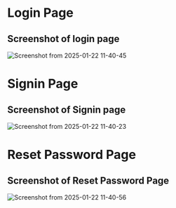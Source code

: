 # Login Page
## Screenshot of login page
![Screenshot from 2025-01-22 11-40-45](https://github.com/user-attachments/assets/2b2a7b8e-423c-439d-9b84-e61f133a20e8)


# Signin Page
## Screenshot of Signin page
![Screenshot from 2025-01-22 11-40-23](https://github.com/user-attachments/assets/7cd12525-0487-4608-b6f7-452aad74907a)


# Reset Password Page
## Screenshot of Reset Password Page

![Screenshot from 2025-01-22 11-40-56](https://github.com/user-attachments/assets/69392388-beee-4770-91be-7ceed8315ec5)
